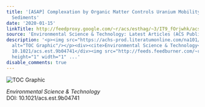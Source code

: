 ```yaml
---
title: '[ASAP] Complexation by Organic Matter Controls Uranium Mobility in Anoxic
  Sediments'
date: '2020-01-15'
linkTitle: http://feedproxy.google.com/~r/acs/esthag/~3/IT9_fOrjwhk/acs.est.9b04741
source: 'Environmental Science & Technology: Latest Articles (ACS Publications)'
description: '<p><img src="https://achs-prod.literatumonline.com/na101/home/literatum/publisher/achs/journals/content/esthag/0/esthag.ahead-of-print/acs.est.9b04741/20200115/images/medium/es9b04741_0006.gif"
  alt="TOC Graphic"/></p><div><cite>Environmental Science & Technology</cite></div><div>DOI:
  10.1021/acs.est.9b04741</div><img src="http://feeds.feedburner.com/~r/acs/esthag/~4/IT9_fOrjwhk"
  height="1" width="1" ...'
disable_comments: true
---
```

<p><img src="https://achs-prod.literatumonline.com/na101/home/literatum/publisher/achs/journals/content/esthag/0/esthag.ahead-of-print/acs.est.9b04741/20200115/images/medium/es9b04741_0006.gif" alt="TOC Graphic"/></p><div><cite>Environmental Science & Technology</cite></div><div>DOI: 10.1021/acs.est.9b04741</div><img src="http://feeds.feedburner.com/~r/acs/esthag/~4/IT9_fOrjwhk" height="1" width="1" ...